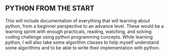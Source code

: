 ## PYTHON FROM THE START

This will include documentation of everything that will learning about python, from a beginner perspective to an advance level. These would be a learning sprint with enough practicals, reading, watching, and solving coding challenge using python programming concepts. While learning python, I will also take some algorithm classes to help myself understand some algorithms and to be able to write their implementation with python.
